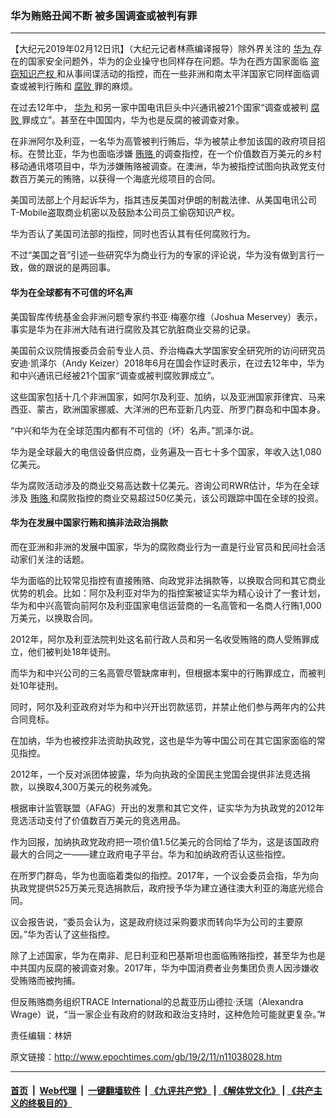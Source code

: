 ### 华为贿赂丑闻不断 被多国调查或被判有罪
------------------------

<p>
 【大纪元2019年02月12日讯】（大纪元记者林燕编译报导）除外界关注的
 <a href="http://www.epochtimes.com/gb/tag/%E5%8D%8E%E4%B8%BA.html">
  华为
 </a>
 存在的国家安全问题外，华为的企业操守也同样存在问题。华为在西方国家面临
 <a href="http://www.epochtimes.com/gb/tag/%E7%9B%97%E7%AA%83%E7%9F%A5%E8%AF%86%E4%BA%A7%E6%9D%83.html">
  盗窃知识产权
 </a>
 和从事间谍活动的指控，而在一些非洲和南太平洋国家它同样面临调查或被判行贿和
 <a href="http://www.epochtimes.com/gb/tag/%E8%85%90%E8%B4%A5.html">
  腐败
 </a>
 罪的麻烦。
</p>
<p>
 在过去12年中，
 <a href="http://www.epochtimes.com/gb/tag/%E5%8D%8E%E4%B8%BA.html">
  华为
 </a>
 和另一家中国电讯巨头中兴通讯被21个国家“调查或被判
 <a href="http://www.epochtimes.com/gb/tag/%E8%85%90%E8%B4%A5.html">
  腐败
 </a>
 罪成立”。甚至在中国国内，华为也是反腐的被调查对象。
</p>
<p>
 在非洲阿尔及利亚，一名华为高管被判行贿后，华为被禁止参加该国的政府项目招标。在赞比亚，华为也面临涉嫌
 <a href="http://www.epochtimes.com/gb/tag/%E8%B4%BF%E8%B5%82.html">
  贿赂
 </a>
 的调查指控，在一个价值数百万美元的乡村移动通讯塔项目中，华为涉嫌贿赂被调查。在澳洲，华为被指控试图向执政党支付数百万美元的贿赂，以获得一个海底光缆项目的合同。
</p>
<p>
 美国司法部上个月起诉华为，指其违反美国对伊朗的制裁法律、从美国电讯公司T-Mobile盗取商业机密以及鼓励本公司员工偷窃知识产权。
</p>
<p>
 华为否认了美国司法部的指控，同时也否认其有任何腐败行为。
</p>
<p>
 不过“美国之音”引述一些研究华为商业行为的专家的评论说，华为没有做到言行一致，做的跟说的是两回事。
</p>
<h4>
 华为在全球都有不可信的坏名声
</h4>
<p>
 美国智库传统基金会非洲问题专家约书亚·梅塞尔维（Joshua Meservey）表示，事实是华为在非洲大陆有进行腐败及其它肮脏商业交易的记录。
</p>
<p>
 美国前众议院情报委员会前专业人员、乔治梅森大学国家安全研究所的访问研究员安迪·凯泽尓（Andy Keizer）2018年6月在国会作证时表示，在过去12年中，华为和中兴通讯已经被21个国家“调查或被判腐败罪成立”。
</p>
<p>
 这些国家包括十几个非洲国家，如阿尔及利亚、加纳，以及亚洲国家菲律宾、马来西亚、蒙古，欧洲国家挪威、大洋洲的巴布亚新几内亚、所罗门群岛和中国本身。
</p>
<p>
 “中兴和华为在全球范围内都有不可信的（坏）名声。”凯泽尓说。
</p>
<p>
 华为是全球最大的电信设备供应商，业务遍及一百七十多个国家，年收入达1,080亿美元。
</p>
<p>
 华为腐败活动涉及的商业交易高达数十亿美元。咨询公司RWR估计，华为在全球涉及
 <a href="http://www.epochtimes.com/gb/tag/%E8%B4%BF%E8%B5%82.html">
  贿赂
 </a>
 和腐败指控的商业交易超过50亿美元，该公司跟踪中国在全球的投资。
</p>
<h4>
 华为在发展中国家行贿和搞非法政治捐款
</h4>
<p>
 而在亚洲和非洲的发展中国家，华为的腐败商业行为一直是行业官员和民间社会活动家们关注的话题。
</p>
<p>
 华为面临的比较常见指控有直接贿赂、向政党非法捐款等，以换取合同和其它商业优势的机会。比如：阿尔及利亚对华为的指控案被证实华为精心设计了一套计划，华为和中兴高管向前阿尔及利亚国家电信运营商的一名高管和一名商人行贿1,000万美元，以换取合同。
</p>
<p>
 2012年，阿尔及利亚法院判处这名前行政人员和另一名收受贿赂的商人受贿罪成立，他们被判处18年徒刑。
</p>
<p>
 而华为和中兴公司的三名高管尽管缺席审判，但根据本案中的行贿罪成立，而被判处10年徒刑。
</p>
<p>
 同时，阿尔及利亚政府对华为和中兴开出罚款惩罚，并禁止他们参与两年内的公共合同竞标。
</p>
<p>
 在加纳，华为也被控非法资助执政党，这也是华为等中国公司在其它国家面临的常见指控。
</p>
<p>
 2012年，一个反对派团体披露，华为向执政的全国民主党国会提供非法竞选捐款，以换取4,300万美元的税务减免。
</p>
<p>
 根据审计监管联盟（AFAG）开出的发票和其它文件，证实华为为执政党的2012年竞选活动支付了价值数百万美元的竞选用品。
</p>
<p>
 作为回报，加纳执政党政府把一项价值1.5亿美元的合同给了华为，这是该国政府最大的合同之一——建立政府电子平台。华为和加纳政府否认这些指控。
</p>
<p>
 在所罗门群岛，华为也面临着类似的指控。2017年，一个议会委员会指，华为向执政党提供525万美元竞选捐款后，政府授予华为建立通往澳大利亚的海底光缆合同。
</p>
<p>
 议会报告说，“委员会认为，这是政府绕过采购要求而转向华为公司的主要原因。”华为否认了这些指控。
</p>
<p>
 除了上述国家，华为在南非、尼日利亚和巴基斯坦也面临贿赂指控，甚至华为也是中共国内反腐的被调查对象。2017年，华为中国消费者业务集团负责人因涉嫌收受贿赂而被拘捕。
</p>
<p>
 但反贿赂商务组织TRACE International的总裁亚历山德拉·沃瑞（Alexandra Wrage）说，“当一家企业有政府的财政和政治支持时，这种危险可能就更复杂。”#
</p>
<p>
 责任编辑：林妍
</p>

原文链接：http://www.epochtimes.com/gb/19/2/11/n11038028.htm


------------------------
#### [首页](https://github.com/gfw-breaker/banned-news/blob/master/README.md) &nbsp;|&nbsp; [Web代理](https://github.com/labour-camp/helloworld) &nbsp;|&nbsp; [一键翻墙软件](https://github.com/gfw-breaker/nogfw/blob/master/README.md) &nbsp;| [《九评共产党》](https://github.com/gfw-breaker/9ping.md/blob/master/README.md#九评之一评共产党是什么) | [《解体党文化》](https://github.com/gfw-breaker/jtdwh.md/blob/master/README.md) | [《共产主义的终极目的》](https://github.com/gfw-breaker/gczydzjmd.md/blob/master/README.md)

